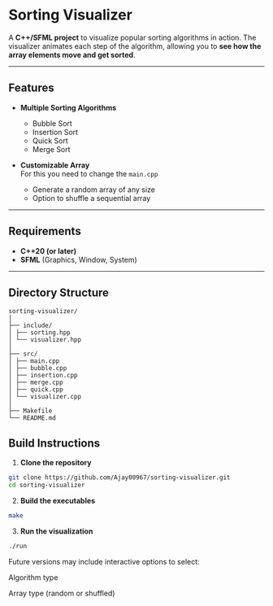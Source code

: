 # Sorting Visualizer

A **C++/SFML project** to visualize popular sorting algorithms in action. The visualizer animates each step of the algorithm, allowing you to **see how the array elements move and get sorted**.  

---

## Features

- **Multiple Sorting Algorithms**  
  - Bubble Sort  
  - Insertion Sort  
  - Quick Sort  
  - Merge Sort  

- **Customizable Array**  
For this you need to change the `main.cpp`
  - Generate a random array of any size
  - Option to shuffle a sequential array  

---

## Requirements

- **C++20 (or later)**  
- **SFML** (Graphics, Window, System)  

---

## Directory Structure
```
sorting-visualizer/
│
├── include/
│ ├── sorting.hpp
│ └── visualizer.hpp
│
├── src/
│ ├── main.cpp
│ ├── bubble.cpp
│ ├── insertion.cpp
│ ├── merge.cpp
│ ├── quick.cpp
│ └── visualizer.cpp
│
├── Makefile
└── README.md
```

## Build Instructions

1. **Clone the repository**
```bash
git clone https://github.com/Ajay00967/sorting-visualizer.git
cd sorting-visualizer
```
2. **Build the executables**
```bash
make
```
3. **Run the visualization**
```bash
./run
```
Future versions may include interactive options to select:

Algorithm type

Array type (random or shuffled)


